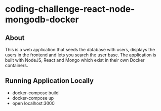 # coding-challenge-react-node-mongodb-docker

## About
This is a web application that seeds the database with users, displays the users in the frontend and lets you search the user base.
The application is built with NodeJS, React and Mongo which exist in their own Docker containers.

## Running Application Locally
* docker-compose build
* docker-compose up
* open localhost:3000
